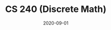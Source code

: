 ---
title: "CS 240 (Discrete Math)"
collection: teaching
type: "TA"
#permalink: /teaching/2015-spring-teaching-1
venue: "UW-Madison"
date: 2020-09-01
location: "Madison, WI"
---